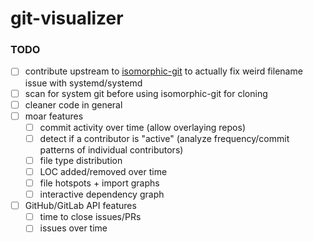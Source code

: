# git-visualizer

### TODO

- [ ] contribute upstream to [isomorphic-git](https://github.com/isomorphic-git/isomorphic-git) to actually fix weird filename issue with systemd/systemd
- [ ] scan for system git before using isomorphic-git for cloning
- [ ] cleaner code in general
- [ ] moar features
    - [ ] commit activity over time (allow overlaying repos)
    - [ ] detect if a contributor is "active" (analyze frequency/commit patterns of individual contributors)
    - [ ] file type distribution
    - [ ] LOC added/removed over time
    - [ ] file hotspots + import graphs
    - [ ] interactive dependency graph
- [ ] GitHub/GitLab API features
    - [ ] time to close issues/PRs
    - [ ] issues over time
